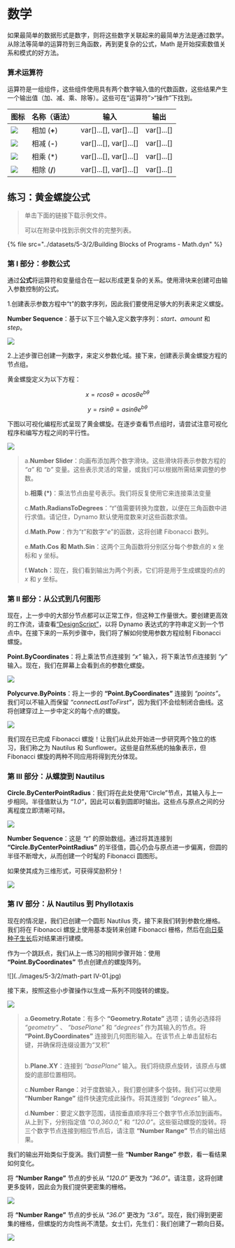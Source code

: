 # 数学

如果最简单的数据形式是数字，则将这些数字关联起来的最简单方法是通过数学。从除法等简单的运算符到三角函数，再到更复杂的公式，Math 是开始探索数值关系和模式的好方法。

### 算术运算符

运算符是一组组件，这些组件使用具有两个数字输入值的代数函数，这些结果产生一个输出值（加、减、乘、除等）。这些可在“运算符”>“操作”下找到。

| 图标                                                  | 名称（语法）     | 输入                     | 输出      |
| ----------------------------------------------------- | ----------------- | -------------------------- | ------------ |
| ![](<../images/5-1/addition(1)(1) (1) (1).jpg>)       | 相加 (**+**)       | var[]...[], var[]...[] | var[]...[] |
| ![](<../images/5-1/Subtraction(1)(1) (1) (1).jpg>)    | 相减 (**-**)  | var[]...[], var[]...[] | var[]...[] |
| ![](<../images/5-1/Multiplication(1)(1) (1) (1).jpg>) | 相乘 (*) | var[]...[], var[]...[] | var[]...[] |
| ![](<../images/5-1/Division(1)(1) (1) (1).jpg>)       | 相除 (**/**)    | var[]...[], var[]...[] | var[]...[] |

## 练习：黄金螺旋公式

> 单击下面的链接下载示例文件。
>
> 可以在附录中找到示例文件的完整列表。

{% file src="../datasets/5-3/2/Building Blocks of Programs - Math.dyn" %}

### 第 I 部分：参数公式

通过**公式**将运算符和变量组合在一起以形成更复杂的关系。使用滑块来创建可由输入参数控制的公式。

1.创建表示参数方程中“t”的数字序列，因此我们要使用足够大的列表来定义螺旋。

**Number Sequence**：基于以下三个输入定义数字序列：_start、amount_ 和 _step_。

![](../images/5-3/2/math-partI-01.jpg)

2\.上述步骤已创建一列数字，来定义参数化域。接下来，创建表示黄金螺旋方程的节点组。

黄金螺旋定义为以下方程：

$$
x = r cos θ = a cos θ e^{bθ}
$$

$$
y = r sin θ = a sin θe^{bθ}
$$

下图以可视化编程形式呈现了黄金螺旋。在逐步查看节点组时，请尝试注意可视化程序和编写方程之间的平行性。

![](../images/5-3/2/math-partI-02.jpg)

> a.**Number Slider**：向画布添加两个数字滑块。这些滑块将表示参数方程的 _“a”_ 和 _“b”_ 变量。这些表示灵活的常量，或我们可以根据所需结果调整的参数。
>
> b.**相乘 (*)**：乘法节点由星号表示。我们将反复使用它来连接乘法变量
>
> c.**Math.RadiansToDegrees**：“_t_”值需要转换为度数，以便在三角函数中进行求值。请记住，Dynamo 默认使用度数来对这些函数求值。
>
> d.**Math.Pow**：作为“_t_”和数字“_e_”的函数，这将创建 Fibonacci 数列。
>
> e.**Math.Cos 和 Math.Sin**：这两个三角函数将分别区分每个参数点的 x 坐标和 y 坐标。
>
> f.**Watch**：现在，我们看到输出为两个列表，它们将是用于生成螺旋的点的 _x_ 和 _y_ 坐标。

### 第 II 部分：从公式到几何图形

现在，上一步中的大部分节点都可以正常工作，但这种工作量很大。要创建更高效的工作流，请查看[“DesignScript”](../../8\_coding\_in\_dynamo/8-1\_code-blocks-and-design-script/2-design-script-syntax.md)，以将 Dynamo 表达式的字符串定义到一个节点中。在接下来的一系列步骤中，我们将了解如何使用参数方程绘制 Fibonacci 螺旋。

**Point.ByCoordinates**：将上乘法节点连接到 _“x”_ 输入，将下乘法节点连接到 _“y”_ 输入。现在，我们在屏幕上会看到点的参数化螺旋。

![](../images/5-3/2/math-partII-01.gif)

**Polycurve.ByPoints**：将上一步的 **“Point.ByCoordinates”** 连接到 _“points”_。我们可以不输入而保留 _“connectLastToFirst”_，因为我们不会绘制闭合曲线。这将创建穿过上一步中定义的每个点的螺旋。

![](../images/5-3/2/math-partII-02.jpg)

我们现在已完成 Fibonacci 螺旋！让我们从此处开始进一步研究两个独立的练习，我们称之为 Nautilus 和 Sunflower。这些是自然系统的抽象表示，但 Fibonacci 螺旋的两种不同应用将得到充分体现。

### 第 III 部分：从螺旋到 Nautilus

**Circle.ByCenterPointRadius**：我们将在此处使用“Circle”节点，其输入与上一步相同。半径值默认为 _“1.0”_，因此可以看到圆即时输出。这些点与原点之间的分离程度立即清晰可辩。

![](../images/5-3/2/math-partIII-01.jpg)

**Number Sequence**：这是 _“t”_ 的原始数组。通过将其连接到 **“Circle.ByCenterPointRadius”** 的半径值，圆心仍会与原点进一步偏离，但圆的半径不断增大，从而创建一个时髦的 Fibonacci 圆图形。

如果使其成为三维形式，可获得奖励积分！

![](../images/5-3/2/math-partIII-02.gif)

### 第 IV 部分：从 Nautilus 到 Phyllotaxis

现在的情况是，我们已创建一个圆形 Nautilus 壳，接下来我们转到参数化栅格。我们将在 Fibonacci 螺旋上使用基本旋转来创建 Fibonacci 栅格，然后在[向日葵种子生长](https://blogs.unimelb.edu.au/sciencecommunication/2018/09/02/this-flower-uses-maths-to-reproduce/)后对结果进行建模。

作为一个跳跃点，我们从上一练习的相同步骤开始：使用 **“Point.ByCoordinates”** 节点创建点的螺旋阵列。

\![](../images/5-3/2/math-part IV-01.jpg)

接下来，按照这些小步骤操作以生成一系列不同旋转的螺旋。

![](../images/5-3/2/math-partIV-02.jpg)

> a.**Geometry.Rotate**：有多个 **“Geometry.Rotate”** 选项；请务必选择将 _“geometry”_ 、 _“basePlane”_ 和 _“degrees”_ 作为其输入的节点。将 **“Point.ByCoordinates”** 连接到几何图形输入。在该节点上单击鼠标右键，并确保将连缀设置为“叉积”
>
> <img src="../images/5-3/2/math-partIV-03crossproduct.jpg" alt="" data-size="original">
>
> b.**Plane.XY**：连接到 _“basePlane”_ 输入。我们将绕原点旋转，该原点与螺旋的底部位置相同。
>
> c.**Number Range**：对于度数输入，我们要创建多个旋转。我们可以使用 **“Number Range”** 组件快速完成此操作。将其连接到 _“degrees”_ 输入。
>
> d.**Number**：要定义数字范围，请按垂直顺序将三个数字节点添加到画布。从上到下，分别指定值 _“0.0,360.0,”_ 和 _“120.0”_。这些驱动螺旋的旋转。将三个数字节点连接到相应节点后，请注意 **“Number Range”** 节点的输出结果。

我们的输出开始类似于旋涡。我们调整一些 **“Number Range”** 参数，看一看结果如何变化。

将 **“Number Range”** 节点的步长从 _“120.0”_ 更改为 _“36.0”_。请注意，这将创建更多旋转，因此会为我们提供更密集的栅格。

![](../images/5-3/2/math-partIV-04.jpg)

将 **“Number Range”** 节点的步长从 _“36.0”_ 更改为 _“3.6”_。现在，我们得到更密集的栅格，但螺旋的方向性尚不清楚。女士们，先生们：我们创建了一颗向日葵。

![](../images/5-3/2/math-partIV-05.jpg)
